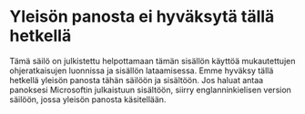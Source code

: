 # Yleisön panosta ei hyväksytä tällä hetkellä

Tämä säilö on julkistettu helpottamaan tämän sisällön käyttöä mukautettujen ohjeratkaisujen luonnissa ja sisällön lataamisessa.
Emme hyväksy tällä hetkellä yleisön panosta tähän säilöön ja sisältöön.
Jos haluat antaa panoksesi Microsoftin julkaistuun sisältöön, siirry englanninkielisen version säilöön, jossa yleisön panosta käsitellään.
